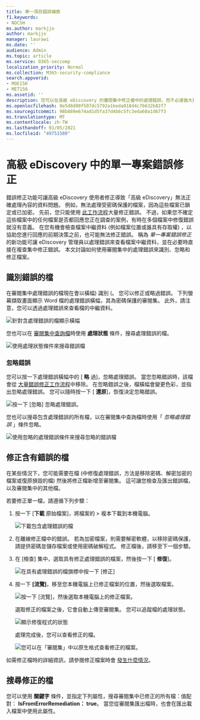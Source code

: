 ```yaml
---
title: 單一項目錯誤補救
f1.keywords:
- NOCSH
ms.author: markjjo
author: markjjo
manager: laurawi
ms.date: ''
audience: Admin
ms.topic: article
ms.service: O365-seccomp
localization_priority: Normal
ms.collection: M365-security-compliance
search.appverid:
- MOE150
- MET150
ms.assetid: ''
description: 您可以在高級 eDiscovery 的審閱集中修正檔中的處理錯誤，而不必遵循大量的錯誤修正程式。
ms.openlocfilehash: 8e5d8d00f507dc5792a1beda018d4c76632b82f7
ms.sourcegitcommit: 98b889e674ad1d5fa37d4b6c5fc3eda60a1d67f3
ms.translationtype: MT
ms.contentlocale: zh-TW
ms.lasthandoff: 01/05/2021
ms.locfileid: "49751580"
---
```

# <a name="single-item-error-remediation-in-advanced-ediscovery"></a>高級 eDiscovery 中的單一專案錯誤修正

錯誤修正功能可讓高級 eDiscovery 使用者修正導致「高級 eDiscovery」無法正確處理內容的資料問題。 例如，無法處理受密碼保護的檔案，因為這些檔案已鎖定或已加密。 先前，您只能使用 [此工作流程](error-remediation-when-processing-data-in-advanced-ediscovery.md)大量修正錯誤。 不過，如果您不確定這些檔案中的任何檔案是否都回應您正在調查的案例，有時在多個檔案中修復錯誤就沒有意義。 在您有機會檢查檔案中繼資料 (例如檔案位置或誰具有存取權) ，以協助您進行回應的前期決策之前，也可能無法修正錯誤。 稱為 *單一專案錯誤修正* 的新功能可讓 eDiscovery 管理員以處理錯誤來查看檔案中繼資料，並在必要時直接在複查集中修正錯誤。 本文討論如何使用審閱集中的處理錯誤來識別、忽略和修正檔案。

## <a name="identify-documents-with-errors"></a>識別錯誤的檔

在審閱集中處理錯誤的檔現在會以橫幅) 識別 (。 您可以修正或略過錯誤。 下列螢幕擷取畫面顯示 Word 檔的處理錯誤橫幅，其為密碼保護的審閱集。 此外，請注意，您可以透過處理錯誤來查看檔的中繼資料。

![針對含處理錯誤的檔顯示橫幅](../media/SIERimage1.png)

您也可以在 [審閱集中查詢檔](review-set-search.md)時使用 **處理狀態** 條件，搜尋處理錯誤的檔。

![使用處理狀態條件來搜尋錯誤檔](../media/SIERimage2.png)

### <a name="ignore-errors"></a>忽略錯誤

您可以按一下處理錯誤橫幅中的 [ **略** 過]，忽略處理錯誤。 當您忽略錯誤時，該檔會從 [大量錯誤修正工作流程](error-remediation-when-processing-data-in-advanced-ediscovery.md)中移除。 在忽略錯誤之後，檔橫幅會變更色彩，並指出忽略處理錯誤。 您可以隨時按一下 [ **還原**]，恢復決定忽略錯誤。

![按一下 [忽略] 忽略處理錯誤。](../media/SIERimage3.png)

您也可以搜尋包含處理錯誤的所有檔，以在審閱集中查詢檔時使用「 *忽略處理錯誤* 」條件忽略。

![使用忽略的處理錯誤條件來搜尋忽略的錯誤檔](../media/SIERimage4.png)

## <a name="remediate-a-document-with-errors"></a>修正含有錯誤的檔

在某些情況下，您可能需要在檔 (中修復處理錯誤，方法是移除密碼、解密加密的檔案或復原損毀的檔) 然後將修正檔新增至審閱集。 這可讓您檢查及匯出錯誤檔，以及審閱集中的其他檔。 

若要修正單一檔，請遵循下列步驟：

1. 按一下 [**下載** 原始檔案]，將檔案的  >  複本下載到本機電腦。

   ![下載包含處理錯誤的檔](../media/SIERimage5.png)

2. 在離線修正檔中的錯誤。 若為加密檔案，則需要解密軟體，以移除密碼保護，請提供密碼並儲存檔案或使用密碼破解程式。 修正檔後，請移至下一個步驟。

3. 在 [檢查] 集中，選取具有修正處理錯誤的檔案，然後按一下 [ **修復**]。

   ![在具有處理錯誤的檔旗標中按一下 [修正]](../media/SIERimage6.png)


4. 按一下 **[流覽]**，移至您本機電腦上已修正檔案的位置，然後選取檔案。

   ![按一下 [流覽]，然後選取本機電腦上的修正檔案。](../media/SIERimage7.png)

    選取修正的檔案之後，它會自動上傳至審閱集。 您可以追蹤檔的處理狀態。

    ![顯示修復程式的狀態](../media/SIERimage8.png)

   處理完成後，您可以查看修正的檔。

    ![您可以在「審閱集」中以原生格式查看修正的檔案。](../media/SIERimage9.png)

如需修正檔時的詳細資訊，請參閱修正檔案時會 [發生什麼情況](error-remediation-when-processing-data-in-advanced-ediscovery.md#what-happens-when-files-are-remediated)。

## <a name="search-for-remediated-documents"></a>搜尋修正的檔

您可以使用 **關鍵字** 條件，並指定下列屬性，搜尋審閱集中已修正的所有檔：值配對： **IsFromErrorRemediation： true**。 當您從審閱集匯出檔時，也會在匯出載入檔案中使用此屬性。
